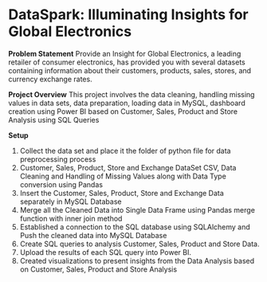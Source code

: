 # DataSpark: Illuminating Insights for Global Electronics

**Problem Statement**
Provide an Insight for Global Electronics, a leading retailer of consumer electronics, has provided you with several datasets containing information about their customers, products, sales, stores, and currency exchange rates.

**Project Overview**
This project involves the data cleaning, handling missing values in data sets, data preparation, loading data in MySQL, dashboard creation using Power BI based on Customer, Sales, Product and Store Analysis using SQL Queries

**Setup**
1. Collect the data set and place it the folder of python file for data preprocessing process
2. Customer, Sales, Product, Store and Exchange DataSet CSV, Data Cleaning and Handling of Missing Values along with Data Type conversion using Pandas
3. Insert the Customer, Sales, Product, Store and Exchange Data separately in MySQL Database
4. Merge all the Cleaned Data into Single Data Frame using Pandas merge function with inner join method
5. Established a connection to the SQL database using SQLAlchemy and Push the cleaned data into MySQL Database
6. Create SQL queries to analysis Customer, Sales, Product and Store Data.
7.  Upload the results of each SQL query into Power BI.
8.  Created visualizations to present insights from the Data Analysis based on Customer, Sales, Product and Store Analysis
